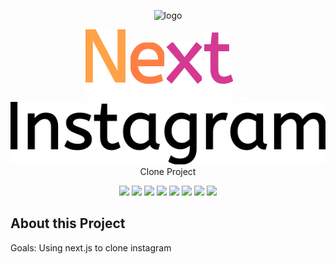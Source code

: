 <div align="center">

  <img src="https://upload.wikimedia.org/wikipedia/commons/5/58/Instagram-Icon.png" alt="logo" width="160" height="auto" /><br>

  
  ![](public/svg/readme/N.svg?raw=true)
  ![](public/svg/readme/e.svg?raw=true)
  ![](public/svg/readme/x.svg?raw=true)
  ![](public/svg/readme/t.svg?raw=true)
  ![](public/svg/readme/Blank.svg?raw=true)
  ![](public/svg/readme/Instagram.svg?raw=true)
  <br>Clone Project
    
  <!-- Badges -->

![](https://img.shields.io/badge/GitHub-181717?style=flat-square&logo=GitHub&logoColor=white)
![](https://img.shields.io/badge/React-61DAFB?style=flat-square&logo=React&logoColor=white)
![](https://img.shields.io/badge/Next.js-000000?style=flat-square&logo=Next.js&logoColor=white)
![](https://img.shields.io/badge/TypeScript-3178C6?style=flat-square&logo=TypeScript&logoColor=white)
![](https://img.shields.io/badge/TailwindCSS-06B6D4?style=flat-square&logo=TailwindCSS&logoColor=white)
![](https://img.shields.io/badge/Eslint-4B32C3?style=flat-square&logo=Eslint&logoColor=white)
![](https://img.shields.io/badge/Prettier-F7B93E?style=flat-square&logo=Prettier&logoColor=white)
![](https://img.shields.io/badge/Firebase-FFCA28?style=flat-square&logo=Firebase&logoColor=white)

</div>

## About this Project

Goals: Using next.js to clone instagram
